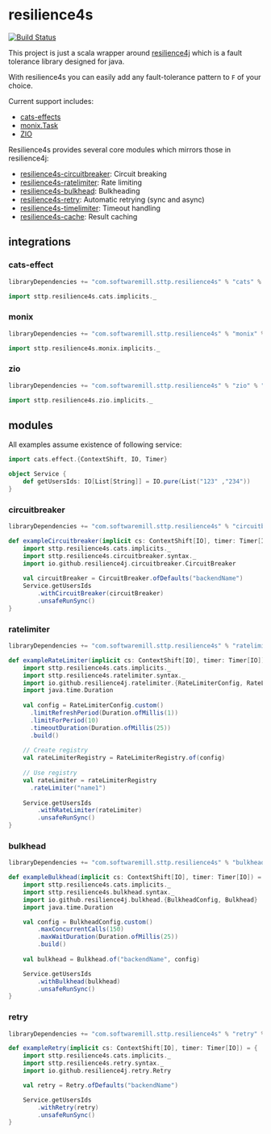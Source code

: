 # resilience4s
[![Build Status](https://travis-ci.org/softwaremill/resilience4s.svg?branch=master)](https://travis-ci.org/softwaremill/resilience4s)

This project is just a scala wrapper around [resilience4j](https://github.com/resilience4j/resilience4j) 
which is a fault tolerance library designed for java.

With resilience4s you can easily add any fault-tolerance pattern to `F` of your choice.

Current support includes:
* [cats-effects](#cats-effect)
* [monix.Task](#monix)
* [ZIO](#zio)

Resilience4s provides several core modules which mirrors those in resilience4j:

* [resilience4s-circuitbreaker](#circuitbreaker): Circuit breaking
* [resilience4s-ratelimiter](#ratelimiter): Rate limiting
* [resilience4s-bulkhead](#bulkhead): Bulkheading
* [resilience4s-retry](#retry): Automatic retrying (sync and async)
* [resilience4s-timelimiter](#timelimiter): Timeout handling
* [resilience4s-cache](#cache): Result caching

## integrations

### cats-effect

```scala
libraryDependencies += "com.softwaremill.sttp.resilience4s" % "cats" % "@VERSION@"
```

```scala
import sttp.resilience4s.cats.implicits._
```

### monix

```scala
libraryDependencies += "com.softwaremill.sttp.resilience4s" % "monix" % "@VERSION@"
```

```scala
import sttp.resilience4s.monix.implicits._
```

### zio

```scala
libraryDependencies += "com.softwaremill.sttp.resilience4s" % "zio" % "@VERSION@"
```

```scala
import sttp.resilience4s.zio.implicits._
```

## modules

All examples assume existence of following service:
```scala mdoc
import cats.effect.{ContextShift, IO, Timer}

object Service {
    def getUsersIds: IO[List[String]] = IO.pure(List("123" ,"234"))
}

```

### circuitbreaker

```scala
libraryDependencies += "com.softwaremill.sttp.resilience4s" % "circuitbreaker" % "@VERSION@"
```

```scala mdoc
def exampleCircuitbreaker(implicit cs: ContextShift[IO], timer: Timer[IO]) = {
    import sttp.resilience4s.cats.implicits._
    import sttp.resilience4s.circuitbreaker.syntax._
    import io.github.resilience4j.circuitbreaker.CircuitBreaker
    
    val circuitBreaker = CircuitBreaker.ofDefaults("backendName")
    Service.getUsersIds
        .withCircuitBreaker(circuitBreaker)
        .unsafeRunSync()
}
```

### ratelimiter

```scala
libraryDependencies += "com.softwaremill.sttp.resilience4s" % "ratelimiter" % "@VERSION@"
```

```scala mdoc
def exampleRateLimiter(implicit cs: ContextShift[IO], timer: Timer[IO]) = {
    import sttp.resilience4s.cats.implicits._
    import sttp.resilience4s.ratelimiter.syntax._
    import io.github.resilience4j.ratelimiter.{RateLimiterConfig, RateLimiterRegistry}
    import java.time.Duration
    
    val config = RateLimiterConfig.custom()
      .limitRefreshPeriod(Duration.ofMillis(1))
      .limitForPeriod(10)
      .timeoutDuration(Duration.ofMillis(25))
      .build()
    
    // Create registry
    val rateLimiterRegistry = RateLimiterRegistry.of(config)
    
    // Use registry
    val rateLimiter = rateLimiterRegistry
      .rateLimiter("name1")
    
    Service.getUsersIds
        .withRateLimiter(rateLimiter)
        .unsafeRunSync()
}
```

### bulkhead

```scala
libraryDependencies += "com.softwaremill.sttp.resilience4s" % "bulkhead" % "@VERSION@"
```

```scala mdoc
def exampleBulkhead(implicit cs: ContextShift[IO], timer: Timer[IO]) = {
    import sttp.resilience4s.cats.implicits._
    import sttp.resilience4s.bulkhead.syntax._
    import io.github.resilience4j.bulkhead.{BulkheadConfig, Bulkhead}
    import java.time.Duration

    val config = BulkheadConfig.custom()
        .maxConcurrentCalls(150)
        .maxWaitDuration(Duration.ofMillis(25))
        .build()
    
    val bulkhead = Bulkhead.of("backendName", config)

    Service.getUsersIds
        .withBulkhead(bulkhead)
        .unsafeRunSync()
}
```

### retry

```scala
libraryDependencies += "com.softwaremill.sttp.resilience4s" % "retry" % "@VERSION@"
```

```scala mdoc
def exampleRetry(implicit cs: ContextShift[IO], timer: Timer[IO]) = {
    import sttp.resilience4s.cats.implicits._
    import sttp.resilience4s.retry.syntax._
    import io.github.resilience4j.retry.Retry

    val retry = Retry.ofDefaults("backendName")

    Service.getUsersIds
        .withRetry(retry)
        .unsafeRunSync()
}
```

